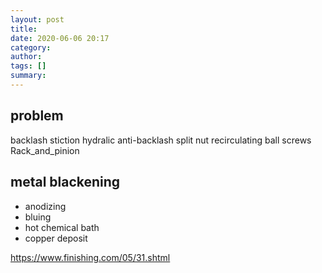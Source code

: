```yaml
---
layout: post
title: 
date: 2020-06-06 20:17
category: 
author: 
tags: []
summary: 
---
```


## problem

backlash
stiction
hydralic anti-backlash split nut
recirculating ball screws
Rack_and_pinion

## metal blackening

*  anodizing
*  bluing
*  hot chemical bath
*  copper deposit 

https://www.finishing.com/05/31.shtml
